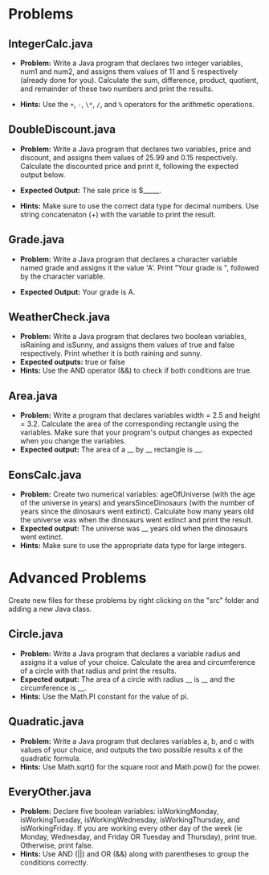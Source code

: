 # Problems
## IntegerCalc.java
*   **Problem:** Write a Java program that declares two integer variables, num1 and num2, and assigns them values of 11 and 5 respectively (already done for you). Calculate the sum, difference, product, quotient, and remainder of these two numbers and print the results.

*   **Hints:** Use the `+`, `-`, `\*`, `/`, and `%` operators for the arithmetic operations.


## DoubleDiscount.java
*   **Problem:** Write a Java program that declares two variables, price and discount, and assigns them values of 25.99 and 0.15 respectively. Calculate the discounted price and print it, following the expected output below.

*   **Expected Output:** The sale price is $_____.

*   **Hints:** Make sure to use the correct data type for decimal numbers. Use string concatenaton (+) with the variable to print the result.


## Grade.java
*   **Problem:** Write a Java program that declares a character variable named grade and assigns it the value 'A'. Print "Your grade is ", followed by the character variable.

*   **Expected Output:** Your grade is A.


## WeatherCheck.java
*   **Problem:** Write a Java program that declares two boolean variables, isRaining and isSunny, and assigns them values of true and false respectively. Print whether it is both raining and sunny.
*   **Expected outputs:** true or false
*   **Hints:** Use the AND operator (&&) to check if both conditions are true.


## Area.java
*   **Problem:** Write a program that declares variables width = 2.5 and height = 3.2. Calculate the area of the corresponding rectangle using the variables. Make sure that your program's output changes as expected when you change the variables.
*   **Expected output:** The area of a __ by __ rectangle is __.

## EonsCalc.java
*   **Problem:** Create two numerical variables: ageOfUniverse (with the age of the universe in years) and yearsSinceDinosaurs (with the number of years since the dinosaurs went extinct). Calculate how many years old the universe was when the dinosaurs went extinct and print the result.
*   **Expected output:** The universe was __ years old when the dinosaurs went extinct.
*   **Hints:** Make sure to use the appropriate data type for large integers.

# Advanced Problems
Create new files for these problems by right clicking on the "src" folder and adding a new Java class.

## Circle.java
*   **Problem:** Write a Java program that declares a variable radius and assigns it a value of your choice. Calculate the area and circumference of a circle with that radius and print the results.
*   **Expected output:** The area of a circle with radius __ is __ and the circumference is __.
*   **Hints:** Use the Math.PI constant for the value of pi.

## Quadratic.java
*   **Problem:** Write a Java program that declares variables a, b, and c with values of your choice, and outputs the two possible results x of the quadratic formula.
*   **Hints:** Use Math.sqrt() for the square root and Math.pow() for the power.

## EveryOther.java
*   **Problem:** Declare five boolean variables: isWorkingMonday, isWorkingTuesday, isWorkingWednesday, isWorkingThursday, and isWorkingFriday. If you are working every other day of the week (ie Monday, Wednesday, and Friday OR Tuesday and Thursday), print true. Otherwise, print false.
*   **Hints:** Use AND (||) and OR (&&) along with parentheses to group the conditions correctly.